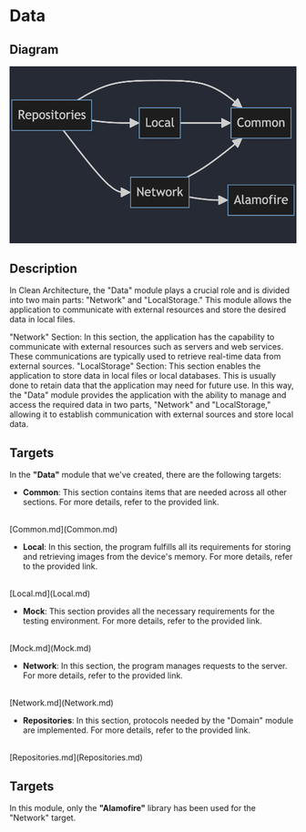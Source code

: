 # Data

## Diagram
<img alt="Data Digram" src="Diagram/data.png">

## Description
In Clean Architecture, the "Data" module plays a crucial role and is divided into two main parts: "Network" and "LocalStorage." This module allows the application to communicate with external resources and store the desired data in local files.

"Network" Section: In this section, the application has the capability to communicate with external resources such as servers and web services. These communications are typically used to retrieve real-time data from external sources.
"LocalStorage" Section: This section enables the application to store data in local files or local databases. This is usually done to retain data that the application may need for future use.
In this way, the "Data" module provides the application with the ability to manage and access the required data in two parts, "Network" and "LocalStorage," allowing it to establish communication with external sources and store local data.

## Targets
In the **"Data"** module that we've created, there are the following targets:

- **Common**: This section contains items that are needed across all other sections. For more details, refer to the provided link.
<br>
[Common.md](Common.md)


- **Local**: In this section, the program fulfills all its requirements for storing and retrieving images from the device's memory. For more details, refer to the provided link.
<br>
[Local.md](Local.md)

- **Mock**: This section provides all the necessary requirements for the testing environment. For more details, refer to the provided link.
<br>
[Mock.md](Mock.md)

- **Network**: In this section, the program manages requests to the server. For more details, refer to the provided link.
<br>
[Network.md](Network.md)

- **Repositories**: In this section, protocols needed by the "Domain" module are implemented. For more details, refer to the provided link.
<br>
[Repositories.md](Repositories.md)

## Targets
In this module, only the **"Alamofire"** library has been used for the "Network" target.